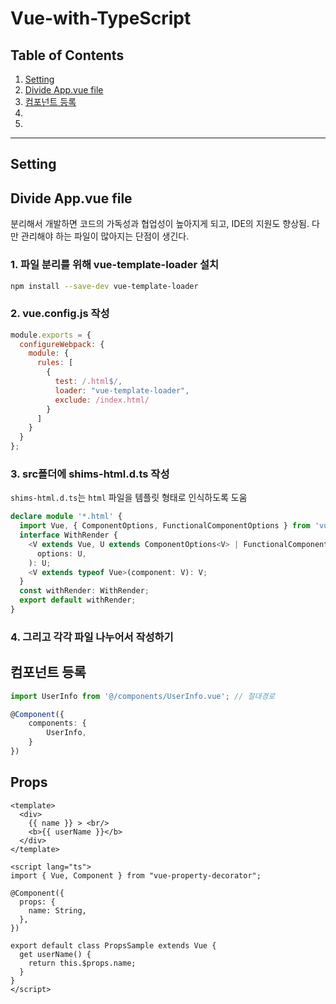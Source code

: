 # Vue-with-TypeScript



## Table of Contents

1. [Setting](#Setting)
1. [Divide App.vue file](#Divide-App.vue-file)
1. [컴포넌트 등록](#컴포넌트-등록)
1. 
1. 

---



## Setting



## Divide App.vue file

분리해서 개발하면 코드의 가독성과 협업성이 높아지게 되고, IDE의 지원도 향상됨. 다만 관리해야 하는 파일이 많아지는 단점이 생긴다.

### 1. 파일 분리를 위해 vue-template-loader  설치

```bash
npm install --save-dev vue-template-loader
```

### 2. vue.config.js 작성

```javascript
module.exports = {
  configureWebpack: {
    module: {
      rules: [
        {
          test: /.html$/,
          loader: "vue-template-loader",
          exclude: /index.html/
        }
      ]
    }
  }
};
```

### 3. src폴더에 shims-html.d.ts 작성

`shims-html.d.ts`는 `html` 파일을 템플릿 형태로 인식하도록 도움

```typescript
declare module '*.html' {
  import Vue, { ComponentOptions, FunctionalComponentOptions } from 'vue';
  interface WithRender {
    <V extends Vue, U extends ComponentOptions<V> | FunctionalComponentOptions>(
      options: U,
    ): U;
    <V extends typeof Vue>(component: V): V;    
  }
  const withRender: WithRender;
  export default withRender;
}
```

### 4. 그리고 각각 파일 나누어서 작성하기



## 컴포넌트 등록

```typescript
import UserInfo from '@/components/UserInfo.vue'; // 절대경로

@Component({
	components: {
		UserInfo,
	}
})
```



## Props

```vue
<template>
  <div>
    {{ name }} > <br/>
    <b>{{ userName }}</b>
  </div>
</template>

<script lang="ts">
import { Vue, Component } from "vue-property-decorator";

@Component({
  props: {
    name: String,
  },
})

export default class PropsSample extends Vue {
  get userName() {
    return this.$props.name;
  }
}
</script>


```

